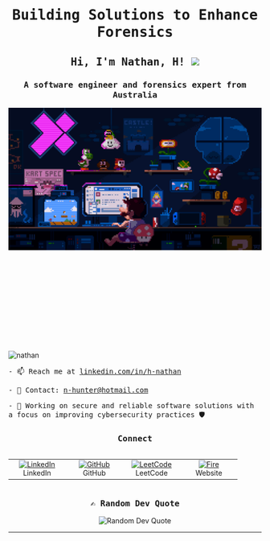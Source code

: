 <!-- Heading -->
<h1 align="center"><samp>Building Solutions to Enhance Forensics</samp></h1>
<h2 align="center"><samp>Hi, I'm Nathan, H! <img src="https://raw.githubusercontent.com/MartinHeinz/MartinHeinz/master/wave.gif" width="30px"></samp></h2>
<h3 align="center"><samp>A software engineer and forensics expert from Australia</samp> </h3>

<!-- Image and Profile views -->
<img align="center" alt="Coding" width="1000" src="https://raw.githubusercontent.com/sugith10/images/main/gif/mario-working.gif">
<div style="margin-bottom: 200px;"></div>
<p align="left"> 
  <img src="https://komarev.com/ghpvc/?username=nHunter0" alt="nathan" /><!-- Profile Views -->
</p>

<!-- CTA -->
<!-- Obfuscated LinkedIn & Email using HTML entities -->
<samp>- 📫 Reach me at 
    <a href="https://linkedin&#46;com/in/h&#45;nathan">
        linkedin&#46;com/in/h&#45;nathan
    </a>
</samp>

<samp>- 📧 Contact: 
    <a href="mailto:n&#45;hunter&#64;hotmail&#46;com">
        n&#45;hunter&#64;hotmail&#46;com
    </a>
</samp>

<samp>- 🔐 Working on secure and reliable software solutions with a focus on improving cybersecurity practices 🛡️</samp>

<!-- Connect -->
<h3 align="center"><samp>Connect</samp></h3>
<div style="display: flex; align-items: flex-start; align: center">
<table align="center">
  <tr>
   <td align="center" width="100">
        <a href="https://linkedin.com/in/h-nathan">
          <img src="https://skillicons.dev/icons?i=linkedin" alt="LinkedIn" width="45" height="45" />
        </a>
      <br>LinkedIn
    </td>
    <td align="center" width="100">
        <a href="https://github.com/nhunter0">
          <img src="https://skillicons.dev/icons?i=github" alt="GitHub" width="45" height="45" />
        </a>
      <br>GitHub
    </td>
    <td align="center" width="100">
        <a href="https://leetcode.com/u/nHunter0/">
          <img src="https://raw.githubusercontent.com/rahuldkjain/github-profile-readme-generator/master/src/images/icons/Social/leet-code.svg" alt="LeetCode" width="45" height="45" />
        </a>
      <br>LeetCode
    </td>
    <td align="center" width="100">
        <a href="https://nhunter0.github.io/Portfolio/">
          <img src="https://user-images.githubusercontent.com/74038190/216122041-518ac897-8d92-4c6b-9b3f-ca01dcaf38ee.png" alt="Fire" width="45" height="45" />
        </a>
      <br>Website
    </td>
  </tr>
</table>
<br><br>
</div>

<!-- Random quote -->
<div align="center">
<h3 align="center"><samp>✍️ Random Dev Quote</samp></h3>
    <div>
      <img src="https://quotes-github-readme.vercel.app/api?type=horizontal&theme=vue" alt="Random Dev Quote" />
    </div>
</div>

<hr> 
